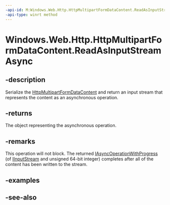 ```yaml
---
-api-id: M:Windows.Web.Http.HttpMultipartFormDataContent.ReadAsInputStreamAsync
-api-type: winrt method
---
```


<!-- Method syntax
public Windows.Foundation.IAsyncOperationWithProgress<Windows.Storage.Streams.IInputStream, ulong> ReadAsInputStreamAsync()
-->

# Windows.Web.Http.HttpMultipartFormDataContent.ReadAsInputStreamAsync

## -description
Serialize the [HttpMultipartFormDataContent](httpmultipartformdatacontent.md) and return an input stream that represents the content as an asynchronous operation.

## -returns
The object representing the asynchronous operation.

## -remarks
This operation will not block. The returned [IAsyncOperationWithProgress](../windows.foundation/iasyncoperationwithprogress_2.md) (of [IInputStream](/uwp/api/windows.storage.streams.iinputstream) and unsigned 64-bit integer) completes after all of the content has been written to the stream.

## -examples

## -see-also
